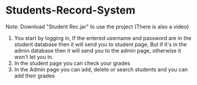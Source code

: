 # Students-Record-System
Note: Download "Student Rec.jar" to use the project (There is also a video)
1. You start by logging in, If the entered username and password are in the student database then it will send you to student page, But if it's in the admin database then it will send you to the admin page, otherwise it won't let you in.
2. In the student page you can check your grades
3. In the Admin page you can add, delete or search students and you can add their grades

